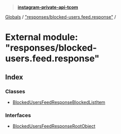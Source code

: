 > **[instagram-private-api-tcom](../README.md)**

[Globals](../README.md) / ["responses/blocked-users.feed.response"](_responses_blocked_users_feed_response_.md) /

# External module: "responses/blocked-users.feed.response"

## Index

### Classes

* [BlockedUsersFeedResponseBlockedListItem](../classes/_responses_blocked_users_feed_response_.blockedusersfeedresponseblockedlistitem.md)

### Interfaces

* [BlockedUsersFeedResponseRootObject](../interfaces/_responses_blocked_users_feed_response_.blockedusersfeedresponserootobject.md)